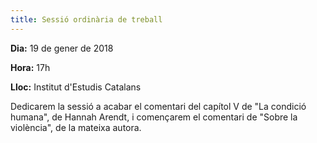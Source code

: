 ```yaml
---
title: Sessió ordinària de treball
---
```


**Dia:** 19 de gener de 2018

**Hora:** 17h

**Lloc:** Institut d'Estudis Catalans

Dedicarem la sessió a acabar el comentari del capítol V de "La condició humana", de Hannah Arendt, i començarem el comentari de "Sobre la violència", de la mateixa autora.